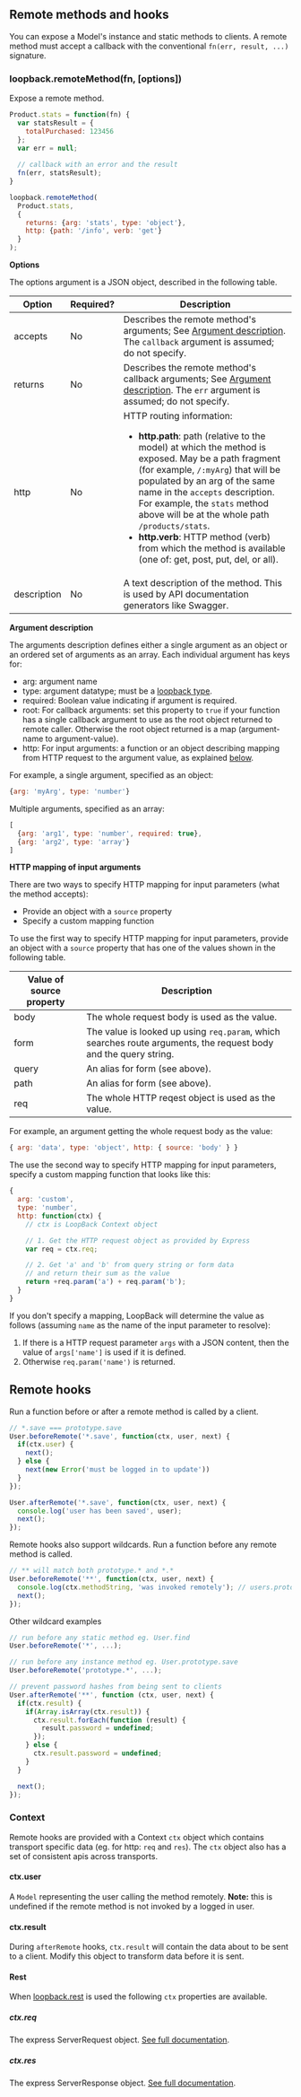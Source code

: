 ## Remote methods and hooks

You can expose a Model's instance and static methods to clients. A remote method must accept a callback with the conventional `fn(err, result, ...)` signature. 

### loopback.remoteMethod(fn, [options])

Expose a remote method.

```js
Product.stats = function(fn) {
  var statsResult = {
    totalPurchased: 123456
  };
  var err = null;
  
  // callback with an error and the result
  fn(err, statsResult);
}

loopback.remoteMethod(
  Product.stats,
  {
    returns: {arg: 'stats', type: 'object'},
    http: {path: '/info', verb: 'get'}
  }
);
```

**Options**

The options argument is a JSON object, described in the following table.

| Option  | Required? | Description |
| ----- | ----- |  ----- |
| accepts   | No | Describes the remote method's arguments; See <a href="#argdesc">Argument description</a>. The `callback` argument is assumed; do not specify. |
| returns    | No | Describes the remote method's callback arguments; See <a href="#argdesc">Argument description</a>. The `err` argument is assumed; do not specify. |
| http | No | HTTP routing information: <ul><li> **http.path**: path (relative to the model) at which the method is exposed. May be a path fragment (for example, `/:myArg`) that will be populated by an arg of the same name in the `accepts` description. For example, the `stats` method above will be at the whole path `/products/stats`.</li><li> **http.verb**: HTTP method  (verb) from which the method is available (one of: get, post, put, del, or all).</li></ul>
| description | No | A text description of the method. This is used by API documentation generators like Swagger.

<a name="argdesc"></a>
**Argument description**

The arguments description defines either a single argument as an object or an ordered set of arguments as an array.  Each individual argument has keys for:

 * arg: argument name
 * type: argument datatype; must be a [loopback type](http://wiki.strongloop.com/display/DOC/LoopBack+types).  
 * required: Boolean value indicating if argument is required.
 * root: For callback arguments: set this property to `true` if your function
   has a single callback argument to use as the root object
   returned to remote caller. Otherwise the root object returned is a map (argument-name to argument-value).
 * http: For input arguments: a function or an object describing mapping from HTTP request
   to the argument value, as explained <a href="#argdesc-http">below</a>.

For example, a single argument, specified as an object:

```js
{arg: 'myArg', type: 'number'}
```

Multiple arguments, specified as an array:

```js
[
  {arg: 'arg1', type: 'number', required: true},
  {arg: 'arg2', type: 'array'}
]
```

<a name="argdesc-http"></a>
**HTTP mapping of input arguments**

There are two ways to specify HTTP mapping for input parameters (what the method accepts):

 * Provide an object with a `source` property
 * Specify a custom mapping function

To use the first way to specify HTTP mapping for input parameters, provide an object with a `source` property 
that has one of the values shown in the following table.

| Value of source property | Description |
|---|---|
| body | The whole request body is used as the value. |
| form | The value is looked up using `req.param`, which searches route arguments, the request body and the query string.|
| query | An alias for form (see above). |
| path | An alias for form (see above). |
| req | The whole HTTP reqest object is used as the value. |

For example, an argument getting the whole request body as the value:

```js
{ arg: 'data', type: 'object', http: { source: 'body' } }
```

The use the second way to specify HTTP mapping for input parameters, specify a custom mapping function
that looks like this:

```js
{
  arg: 'custom',
  type: 'number',
  http: function(ctx) {
    // ctx is LoopBack Context object

    // 1. Get the HTTP request object as provided by Express
    var req = ctx.req;

    // 2. Get 'a' and 'b' from query string or form data
    // and return their sum as the value
    return +req.param('a') + req.param('b');
  }
}
```

If you don't specify a mapping, LoopBack will determine the value
as follows (assuming `name` as the name of the input parameter to resolve):

 1. If there is a HTTP request parameter `args` with a JSON content,
    then the value of `args['name']` is used if it is defined.
 2. Otherwise `req.param('name')` is returned.

## Remote hooks

Run a function before or after a remote method is called by a client.

```js
// *.save === prototype.save
User.beforeRemote('*.save', function(ctx, user, next) {
  if(ctx.user) {
    next();
  } else {
    next(new Error('must be logged in to update'))
  }
});

User.afterRemote('*.save', function(ctx, user, next) {
  console.log('user has been saved', user);
  next();
});
```
    
Remote hooks also support wildcards. Run a function before any remote method is called.

```js
// ** will match both prototype.* and *.*
User.beforeRemote('**', function(ctx, user, next) {
  console.log(ctx.methodString, 'was invoked remotely'); // users.prototype.save was invoked remotely
  next();
});
```
    
Other wildcard examples

```js
// run before any static method eg. User.find
User.beforeRemote('*', ...);

// run before any instance method eg. User.prototype.save
User.beforeRemote('prototype.*', ...);

// prevent password hashes from being sent to clients
User.afterRemote('**', function (ctx, user, next) {
  if(ctx.result) {
    if(Array.isArray(ctx.result)) {
      ctx.result.forEach(function (result) {
        result.password = undefined;
      });
    } else {
      ctx.result.password = undefined;
    }
  }

  next();
});
```
    
### Context

Remote hooks are provided with a Context `ctx` object which contains transport specific data (eg. for http: `req` and `res`). The `ctx` object also has a set of consistent apis across transports.

#### ctx.user

A `Model` representing the user calling the method remotely. **Note:** this is undefined if the remote method is not invoked by a logged in user.

#### ctx.result

During `afterRemote` hooks, `ctx.result` will contain the data about to be sent to a client. Modify this object to transform data before it is sent. 

#### Rest

When [loopback.rest](#loopbackrest) is used the following `ctx` properties are available.

##### ctx.req

The express ServerRequest object. [See full documentation](http://expressjs.com/api.html#req).

##### ctx.res

The express ServerResponse object. [See full documentation](http://expressjs.com/api.html#res).

